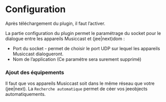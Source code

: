 # Configuration

Après téléchargement du plugin, il faut l’activer.

La partie configuration du plugin permet le paramétrage du socket pour le dialogue entre les appareils Musiccast et (jee\|next)dom :

* Port du socket - permet de choisir le port UDP sur lequel les appareils Musiccast dialogueront.
* Nom de l’application (Ce paramétre sera surement supprimé)

### Ajout des équipements

Il faut que vos appareils Musiccast soit dans le même réseau que votre (jee|next).
La `Recherche automatique` permet de céer vos jeeobjects automatiquements.
